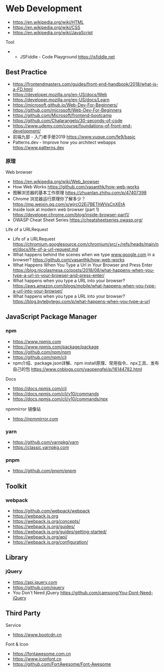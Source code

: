 # Web Development
- https://en.wikipedia.org/wiki/HTML
- https://en.wikipedia.org/wiki/CSS
- https://en.wikipedia.org/wiki/JavaScript

Tool
- - JSFiddle - Code Playground https://jsfiddle.net

## Best Practice
- https://frontendmasters.com/guides/front-end-handbook/2018/what-is-a-FD.html
- https://developer.mozilla.org/en-US/docs/Web
- https://developer.mozilla.org/en-US/docs/Learn
- https://microsoft.github.io/Web-Dev-For-Beginners/
- https://github.com/microsoft/Web-Dev-For-Beginners
- https://github.com/Microsoft/frontend-bootcamp
- https://github.com/Chalarangelo/30-seconds-of-code
- https://www.udemy.com/course/foundations-of-front-end-development/
- 前端九部 - 入门者手册2019 https://www.yuque.com/fe9/basic
- Patterns.dev - Improve how you architect webapps https://www.patterns.dev

### 原理
Web browser
- https://en.wikipedia.org/wiki/Web_browser
- How Web Works https://github.com/vasanthk/how-web-works
- 图解浏览器的基本工作原理 https://zhuanlan.zhihu.com/p/47407398
- Chrome 浏览器运行原理你了解多少？https://mp.weixin.qq.com/s/wjrcO2Ej7BEThWVsCnXEtA
- Inside look at modern web browser (part 1) https://developer.chrome.com/blog/inside-browser-part1/
- OWASP Cheat Sheet Series https://cheatsheetseries.owasp.org/

Life of a URLRequest
- Life of a URLRequest https://chromium.googlesource.com/chromium/src/+/refs/heads/main/net/docs/life-of-a-url-request.md
- What happens behind the scenes when we type www.google.com in a browser?  https://github.com/vasanthk/how-web-works
- What Happens When You Type a Url in Your Browser and Press Enter https://blog.nicolasmesa.co/posts/2018/08/what-happens-when-you-type-a-url-in-your-browser-and-press-enter/
- What happens when you type a URL into your browser? https://aws.amazon.com/blogs/mobile/what-happens-when-you-type-a-url-into-your-browser/
- What happens when you type a URL into your browser? https://blog.bytebytego.com/p/what-happens-when-you-type-a-url


## JavaScript Package Manager
### npm
- https://www.npmjs.com
- https://www.npmjs.com/package/package
- https://github.com/npm/npm
- https://github.com/npm/cli
- npm介绍、package.json详解、npm install原理、常用指令、npx工具、发布自己的包 https://www.cnblogs.com/yaopengfei/p/16144782.html

Docs
- https://docs.npmjs.com/cli
- https://docs.npmjs.com/cli/v10/commands
- https://docs.npmjs.com/cli/v10/commands/npx

npmmirror 镜像站
- https://npmmirror.com

### yarn
- https://github.com/yarnpkg/yarn
- https://classic.yarnpkg.com

### pnpm
- https://github.com/pnpm/pnpm


## Toolkit
### webpack
- https://github.com/webpack/webpack
- https://webpack.js.org
- https://webpack.js.org/concepts/
- https://webpack.js.org/guides/
- https://webpack.js.org/guides/getting-started/
- https://webpack.js.org/api/
- https://webpack.js.org/configuration/


## Library
### jQuery
- https://api.jquery.com
- https://github.com/jquery
- You Don't Need jQuery https://github.com/camsong/You-Dont-Need-jQuery


## Third Party
Service
- https://www.bootcdn.cn

Font & Icon
- https://fontawesome.com.cn
- https://www.iconfont.cn
- https://github.com/FortAwesome/Font-Awesome
